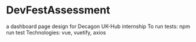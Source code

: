 # DevFestAssessment
a dashboard page design for Decagon UK-Hub internship
To run tests:
   npm run test
Technologies:
   vue, vuetify, axios


